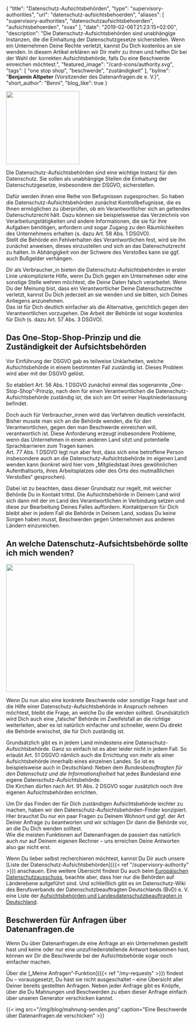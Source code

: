 {
    "title": "Datenschutz-Aufsichtsbehörden",
    "type": "supervisory-authorities",
    "url": "datenschutz-aufsichtsbehoerden",
    "aliases": [
    	"supervisory-authorities",
    	"datenschutzaufsichtsbehoerden",
    	"aufsichtsbehoerden",
    	"svas"
    ],
    "date": "2019-02-06T21:23:15+02:00",
    "description": "Die Datenschutz-Aufsichtsbehörden sind unabhängige Instanzen, die die Einhaltung der Datenschutzgesetze sicherstellen. Wenn ein Unternehmen Deine Rechte verletzt, kannst Du Dich kostenlos an sie wenden. In diesem Artikel erklären wir Dir mehr zu ihnen und helfen Dir bei der Wahl der korrekten Aufsichtsbehörde, falls Du eine Beschwerde einreichen möchtest.",
    "featured_image": "/card-icons/authority.svg",
    "tags": [ "one stop shop", "beschwerde", "zuständigkeit" ],
    "byline": "**Benjamin Altpeter** (Vorsitzender des Datenanfragen.de e. V.)",
    "short_author": "Benni",
    "blog_like": true
}

<img class="offset-image offset-image-left" src="/card-icons/authority.svg" style="height: 200px;">

Die Datenschutz-Aufsichtsbehörden sind eine wichtige Instanz für den Datenschutz. Sie sollen als unabhängige Stellen die Einhaltung der Datenschutzgesetze, insbesondere der DSGVO, sicherstellen.

Dafür werden ihnen eine Reihe von Befugnissen zugesprochen. So haben die Datenschutz-Aufsichtsbehörden zunächst Kontrollbefugnisse, die es Ihnen ermöglichen zu überprüfen, ob ein Verantwortlicher sich an geltendes Datenschutzrecht hält. Dazu können sie beispielsweise das Verzeichnis von Verarbeitungstätigkeiten und andere Informationen, die sie für ihre Aufgaben benötigen, anfordern und sogar Zugang zu den Räumlichkeiten des Unternehmens erhalten (s. dazu Art. 58 Abs. 1 DSGVO).  
Stellt die Behörde ein Fehlverhalten des Verantwortlichen fest, wird sie ihn zunächst anweisen, dieses einzustellen und sich an das Datenschutzrecht zu halten. In Abhängigkeit von der Schwere des Verstoßes kann sie ggf. auch Bußgelder verhängen.

Dir als Verbraucher_in bieten die Datenschutz-Aufsichtsbehörden in erster Linie unkomplizierte Hilfe, wenn Du Dich gegen ein Unternehmen oder eine sonstige Stelle wehren möchtest, die Deine Daten falsch verarbeitet. Wenn Du der Meinung bist, dass ein Verantwortlicher Deine Datenschutzrechte verletzt, kannst Du Dich jederzeit an sie wenden und sie bitten, sich Deines Anliegens anzunehmen.  
Das ist für Dich deutlich einfacher als die Alternative, gerichtlich gegen den Verantwortlichen vorzugehen. Die Arbeit der Behörde ist sogar kostenlos für Dich (s. dazu Art. 57 Abs. 3 DSGVO).

## Das One-Stop-Shop-Prinzip und die Zuständigkeit der Aufsichtsbehörden

Vor Einführung der DSGVO gab es teilweise Unklarheiten, welche Aufsichtsbehörde in einem bestimmten Fall zuständig ist. Dieses Problem wird aber mit der DSGVO gelöst.

So etabliert Art. 56 Abs. 1 DSGVO zunächst einmal das sogenannte „One-Stop-Shop”-Prinzip, nach dem für einen Verantwortlichen die Datenschutz-Aufsichtsbehörde zuständig ist, die sich am Ort seiner Hauptniederlassung befindet.

Doch auch für Verbraucher_innen wird das Verfahren deutlich vereinfacht. Bisher musste man sich an die Behörde wenden, die für den Verantwortlichen, gegen den man Beschwerde einreichen will, verantwortlich ist. Diese Anforderung erzeugt insbesondere Probleme, wenn das Unternehmen in einem anderen Land sitzt und potentielle Sprachbarrieren zum Tragen kamen.  
Art. 77 Abs. 1 DSGVO legt nun aber fest, dass sich eine betroffene Person insbesondere auch an die Datenschutz-Aufsichtsbehörde im eigenen Land wenden kann (konkret wird hier vom „Mitgliedstaat ihres gewöhnlichen Aufenthaltsorts, ihres Arbeitsplatzes oder des Orts des mutmaßlichen Verstoßes“ gesprochen).

Dabei ist zu beachten, dass dieser Grundsatz nur regelt, mit welcher Behörde Du in Kontakt trittst. Die Aufsichtsbehörde in Deinem Land wird sich dann mit der im Land des Verantwortlichen in Verbindung setzen und diese zur Bearbeitung Deines Falles auffordern. Kontaktperson für Dich bleibt aber in jedem Fall die Behörde in Deinem Land, sodass Du keine Sorgen haben musst, Beschwerden gegen Unternehmen aus anderen Ländern einzureichen.

## An welche Datenschutz-Aufsichtsbehörde sollte ich mich wenden?

<img class="offset-image offset-image-right" src="/img/humaaans/question-1.svg" style="height: 350px;">

Wenn Du nun also eine konkrete Beschwerde oder sonstige Frage hast und die Hilfe einer Datenschutz-Aufsichtsbehörde in Anspruch nehmen möchtest, bleibt die Frage, an welche Du die wenden solltest. Grundsätzlich wird Dich auch eine „falsche“ Behörde im Zweifelsfall an die richtige weiterleiten, aber es ist natürlich einfacher und schneller, wenn Du direkt die Behörde erwischst, die für Dich zuständig ist.

Grundsätzlich gibt es in jedem Land mindestens eine Datenschutz-Aufsichtsbehörde. Ganz so einfach ist es aber leider nicht in jedem Fall. So erlaubt Art. 51 DSGVO nämlich auch die Errichtung von mehr als einer Aufsichtsbehörde innerhalb eines einzelnen Landes. So ist es beispielsweise auch in Deutschland: Neben dem *Bundesbeauftragten für den Datenschutz und die Informationsfreiheit* hat jedes Bundesland eine eigene Datenschutz-Aufsichtsbehörde.  
Die Kirchen dürfen nach Art. 91 Abs. 2 DSGVO sogar zusätzlich noch ihre eigenen Aufsichtsbehörden errichten.

Um Dir das Finden der für Dich zuständigen Aufsichtsbehörde leichter zu machen, haben wir den Datenschutz-Aufsichtsbehörden-Finder konzipiert. Hier brauchst Du nur ein paar Fragen zu Deinem Wohnort und ggf. der Art Deiner Anfrage zu beantworten und wir schlagen Dir dann die Behörde vor, an die Du Dich wenden solltest.  
Wie die meisten Funktionen auf Datenanfragen.de passiert das natürlich auch *nur* auf Deinem eigenen Rechner – uns erreichen Deine Antworten also gar nicht erst.

<div class="sva-finder"></div>

Wenn Du lieber selbst recherchieren möchtest, kannst Du Dir auch unsere [Liste der Datenschutz-Aufsichtsbehörden]({{< ref "/supervisory-authority" >}}) anschauen. Eine weitere Übersicht findest Du auch beim [Europäischen Datenschutzausschuss](https://edpb.europa.eu/about-edpb/board/members_de), beachte aber, dass hier nur die Behörden auf Länderebene aufgeführt sind. Und schließlich gibt es im Datenschutz-Wiki des Berufsverbands der Datenschutzbeauftragten Deutschlands (BvD) e.&nbsp;V. eine Liste der [Aufsichtsbehörden und Landesdatenschutzbeauftragten in Deutschland](https://www.datenschutz-wiki.de/Aufsichtsbeh%c3%b6rden_und_Landesdatenschutzbeauftragte).

## Beschwerden für Anfragen über Datenanfragen.de

Wenn Du über Datenanfragen.de eine Anfrage an ein Unternehmen gestellt hast und keine oder nur eine unzufriedenstellende Antwort bekommen hast, können wir Dir die Beschwerde bei der Aufsichtsbehörde sogar noch einfacher machen.

Über die [„Meine Anfragen”-Funktion]({{< ref "/my-requests"  >}}) findest Du – vorausgesetzt, Du hast sie nicht ausgeschaltet – eine Übersicht aller Deiner bereits gestellten Anfragen. Neben jeder Anfrage gibt es Knöpfe, über die Du Mahnungen und Beschwerden zu eben dieser Anfrage einfach über unseren Generator verschicken kannst.

{{< img src="/img/blog/mahnung-senden.png" caption="Eine Beschwerde über Datenanfragen.de verschicken" >}}
